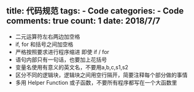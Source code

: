 
  title: 代码规范
  tags: 
    - Code
  categories: 
    - Code
  comments: true
  count: 1
  date: 2018/7/7
  ---
  - 二元运算符左右两边加空格
- if, for 和括号之间加空格
- 严格按照要求进行程序缩进
即使 if / for 
- 语句内部只有一句话，也要加上花括号
- 变量名使用有意义的英文名，不要用a,b,c,s1,s2
- 区分不同的逻辑块，逻辑块之间用空行隔开，简要注释每个部分做的事情
- 多用 Helper Function 或子函数，不要所有程序都写在一个大函数里
